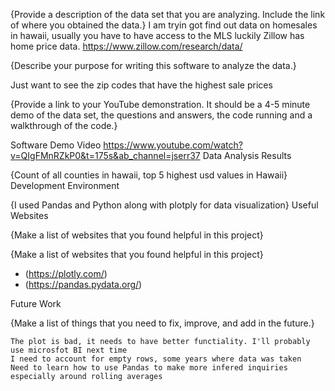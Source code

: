{Provide a description of the data set that you are analyzing. Include the link of where you obtained the data.} I am tryin got find out data on homesales in hawaii, usually you have to have access to the MLS luckily Zillow has home price data. https://www.zillow.com/research/data/

{Describe your purpose for writing this software to analyze the data.}

Just want to see the zip codes that have the highest sale prices

{Provide a link to your YouTube demonstration. It should be a 4-5 minute demo of the data set, the questions and answers, the code running and a walkthrough of the code.}

Software Demo Video
https://www.youtube.com/watch?v=QIgFMnRZkP0&t=175s&ab_channel=jserr37
Data Analysis Results

{Count of all counties in hawaii, top 5 highest usd values in Hawaii}
Development Environment

{I used Pandas and Python along with plotply for data visualization}
Useful Websites

{Make a list of websites that you found helpful in this project}

{Make a list of websites that you found helpful in this project}
* (https://plotly.com/)
* (https://pandas.pydata.org/)

Future Work

{Make a list of things that you need to fix, improve, and add in the future.}

    The plot is bad, it needs to have better functiality. I'll probably use microsfot BI next time
    I need to account for empty rows, some years where data was taken
    Need to learn how to use Pandas to make more infered inquiries especially around rolling averages
